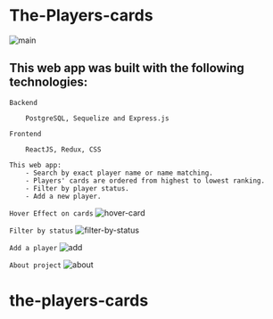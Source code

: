 # The-Players-cards

![main](https://user-images.githubusercontent.com/67078790/149646174-eb9a94f0-710c-4029-984d-12827f4d5135.png)

## This web app was built with the following technologies:

`Backend` 
```
    PostgreSQL, Sequelize and Express.js
```

`Frontend` 
```
    ReactJS, Redux, CSS
```

```
This web app:
    - Search by exact player name or name matching.
    - Players' cards are ordered from highest to lowest ranking.
    - Filter by player status.
    - Add a new player.
```

`Hover Effect on cards`
![hover-card](https://user-images.githubusercontent.com/67078790/149646209-108f4d45-11c7-4fbb-b62c-13a352467a28.png)

`Filter by status`
![filter-by-status](https://user-images.githubusercontent.com/67078790/149854772-f16f8342-55dc-43d2-92b2-a1ff1a694d29.png)


`Add a player`
![add](https://user-images.githubusercontent.com/67078790/149646233-52a6b1d1-eab1-4c69-b90b-c642f101dab6.png)


`About project`
![about](https://user-images.githubusercontent.com/67078790/149646236-5423b5ef-5e97-41df-83a0-1da0330d12f0.png)


# the-players-cards




